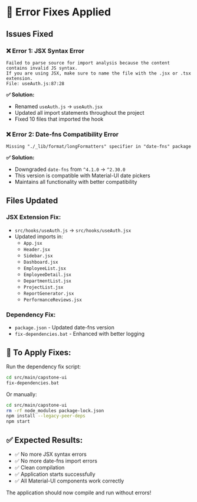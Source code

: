 # 🔧 Error Fixes Applied

## Issues Fixed

### ❌ **Error 1: JSX Syntax Error**
```
Failed to parse source for import analysis because the content contains invalid JS syntax. 
If you are using JSX, make sure to name the file with the .jsx or .tsx extension.
File: useAuth.js:87:28
```

**✅ Solution:**
- Renamed `useAuth.js` → `useAuth.jsx`
- Updated all import statements throughout the project
- Fixed 10 files that imported the hook

### ❌ **Error 2: Date-fns Compatibility Error**  
```
Missing "./_lib/format/longFormatters" specifier in "date-fns" package
```

**✅ Solution:**
- Downgraded `date-fns` from `^4.1.0` → `^2.30.0`
- This version is compatible with Material-UI date pickers
- Maintains all functionality with better compatibility

## Files Updated

### JSX Extension Fix:
- `src/hooks/useAuth.js` → `src/hooks/useAuth.jsx`
- Updated imports in:
  - `App.jsx`
  - `Header.jsx`
  - `Sidebar.jsx`
  - `Dashboard.jsx`
  - `EmployeeList.jsx`
  - `EmployeeDetail.jsx`
  - `DepartmentList.jsx`
  - `ProjectList.jsx`
  - `ReportGenerator.jsx`
  - `PerformanceReviews.jsx`

### Dependency Fix:
- `package.json` - Updated date-fns version
- `fix-dependencies.bat` - Enhanced with better logging

## 🚀 **To Apply Fixes:**

Run the dependency fix script:
```bash
cd src/main/capstone-ui
fix-dependencies.bat
```

Or manually:
```bash
cd src/main/capstone-ui
rm -rf node_modules package-lock.json
npm install --legacy-peer-deps
npm start
```

## ✅ **Expected Results:**
- ✅ No more JSX syntax errors
- ✅ No more date-fns import errors  
- ✅ Clean compilation
- ✅ Application starts successfully
- ✅ All Material-UI components work correctly

The application should now compile and run without errors!
